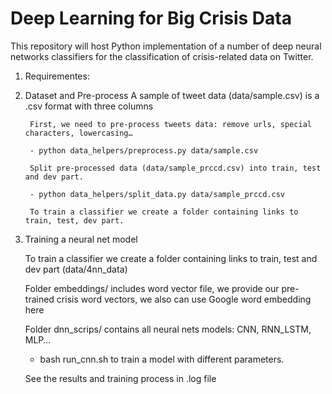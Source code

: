 # Deep Learning for Big Crisis Data
This repository will host Python implementation of a number of deep neural networks classifiers
for the classification of crisis-related data on Twitter.

1. Requirementes:

2. Dataset and Pre-process
	A sample of tweet data (data/sample.csv) is a .csv format with three columns  
	
        First, we need to pre-process tweets data: remove urls, special characters, lowercasing…
    
    	- python data_helpers/preprocess.py data/sample.csv
        
        Split pre-processed data (data/sample_prccd.csv) into train, test and dev part.
	
        - python data_helpers/split_data.py data/sample_prccd.csv
	
        To train a classifier we create a folder containing links to train, test, dev part.
	  
3. Training a neural net model 

	To train a classifier we create a folder containing links to train, test and dev part (data/4nn_data) 
	
	Folder embeddings/ includes word vector file, we provide our pre-trained crisis word vectors, we also can use Google word embedding here
	
	Folder dnn_scrips/ contains all neural nets models: CNN, RNN_LSTM, MLP…
	
	- bash run_cnn.sh to train a model with different parameters.
	
	See the results and training process in .log file
